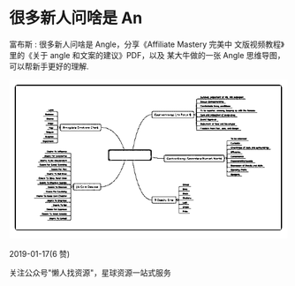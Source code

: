 # 很多新人问啥是 An

富布斯 : 很多新人问啥是 Angle，分享《Affiliate Mastery 完美中 文版视频教程》里的《关于 angle 和文案的建议》PDF，以及 某大牛做的一张 Angle 思维导图，可以帮新手更好的理解.

![image](img/Image_058.png)

2019-01-17(6 赞)

关注公众号"懒人找资源"，星球资源一站式服务